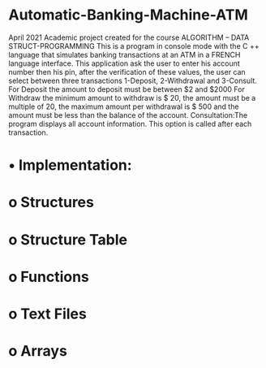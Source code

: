 # Automatic-Banking-Machine-ATM 
April 2021
Academic project created for the course ALGORITHM – DATA STRUCT-PROGRAMMING
This is a program in console mode with the C ++ language that simulates banking transactions at an ATM in a FRENCH language interface.
This application ask the user to enter his account number then his pin, after the verification of these values, the user can select between three transactions  1-Deposit, 2-Withdrawal and 3-Consult.
For Deposit the amount to deposit must be between $2 and $2000
For Withdraw the minimum amount to withdraw is $ 20, the amount must be a multiple of 20, the maximum amount per withdrawal is $ 500
and the amount must be less than the balance of the account.
Consultation:The program displays all account information. This option is called after each transaction.
# •	Implementation:
# o	Structures
# o	Structure Table
# o	Functions
# o	Text Files 
# o	Arrays

